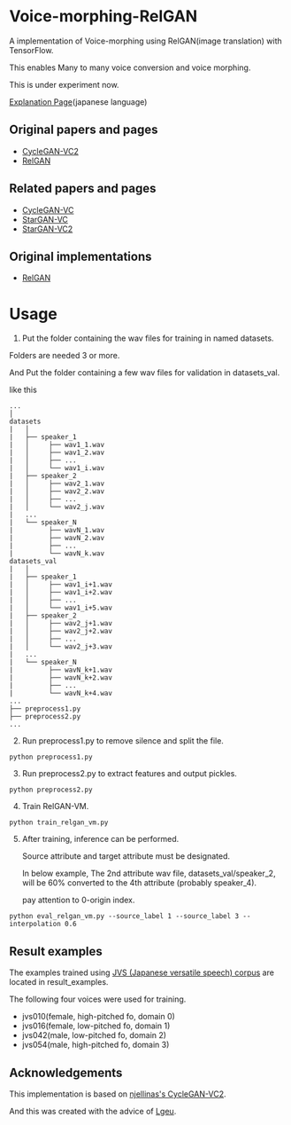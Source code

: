 # Voice-morphing-RelGAN
A implementation of Voice-morphing using RelGAN(image translation) with TensorFlow.

This enables Many to many voice conversion and voice morphing.

This is under experiment now.

[Explanation Page](https://qiita.com/DRI_8191/items/3dad1f08a11486a12db2)(japanese language)

## Original papers and pages
- [CycleGAN-VC2](http://www.kecl.ntt.co.jp/people/kaneko.takuhiro/projects/cyclegan-vc2/index.html)
- [RelGAN](https://arxiv.org/abs/1908.07269)

## Related papers and pages
- [CycleGAN-VC](http://www.kecl.ntt.co.jp/people/kaneko.takuhiro/projects/cyclegan-vc/)
- [StarGAN-VC](http://www.kecl.ntt.co.jp/people/kameoka.hirokazu/Demos/stargan-vc/)
- [StarGAN-VC2](http://www.kecl.ntt.co.jp/people/kaneko.takuhiro/projects/stargan-vc2/index.html)

## Original implementations
- [RelGAN](https://github.com/willylulu/RelGAN)

# Usage
1. Put the folder containing the wav files for training in named datasets.

  Folders are needed 3 or more.

  And Put the folder containing a few wav files for validation in datasets_val.
 
  like this

```
...
│
datasets
|   │
|   ├── speaker_1
|   │     ├── wav1_1.wav
|   │     ├── wav1_2.wav
|   │     ├── ...
|   │     └── wav1_i.wav
|   ├── speaker_2
|   │     ├── wav2_1.wav
|   │     ├── wav2_2.wav
|   │     ├── ...
|   │     └── wav2_j.wav 
|   ...
|   └── speaker_N
|         ├── wavN_1.wav
|         ├── wavN_2.wav
|         ├── ...
|         └── wavN_k.wav    
datasets_val
|   │
|   ├── speaker_1
|   │     ├── wav1_i+1.wav
|   │     ├── wav1_i+2.wav
|   │     ├── ...
|   │     └── wav1_i+5.wav
|   ├── speaker_2
|   │     ├── wav2_j+1.wav
|   │     ├── wav2_j+2.wav
|   │     ├── ...
|   │     └── wav2_j+3.wav 
|   ...
|   └── speaker_N
|         ├── wavN_k+1.wav
|         ├── wavN_k+2.wav
|         ├── ...
|         └── wavN_k+4.wav 
...
├── preprocess1.py     
├── preprocess2.py
...
```

2. Run preprocess1.py to remove silence and split the file.
  
```
python preprocess1.py
```

3. Run preprocess2.py to extract features and output pickles.
  
```
python preprocess2.py
```

4. Train RelGAN-VM.

```
python train_relgan_vm.py
```

5. After training, inference can be performed.

   Source attribute and target attribute must be designated.
   
   In below example, The 2nd attribute wav file, datasets_val/speaker_2, will be 60% converted to the 4th attribute (probably speaker_4).
   
   pay attention to 0-origin index.

```
python eval_relgan_vm.py --source_label 1 --source_label 3 --interpolation 0.6
```

## Result examples
The examples trained using [JVS (Japanese versatile speech) corpus](https://sites.google.com/site/shinnosuketakamichi/research-topics/jvs_corpus) are located in result_examples.

The following four voices were used for training.

* jvs010(female, high-pitched fo, domain 0)
* jvs016(female, low-pitched fo, domain 1)
* jvs042(male, low-pitched fo, domain 2)
* jvs054(male, high-pitched fo, domain 3)

## Acknowledgements
This implementation is based on [njellinas's CycleGAN-VC2](https://github.com/njellinas/GAN-Voice-Conversion).

And this was created with the advice of [Lgeu](https://twitter.com/lgeuwce).
